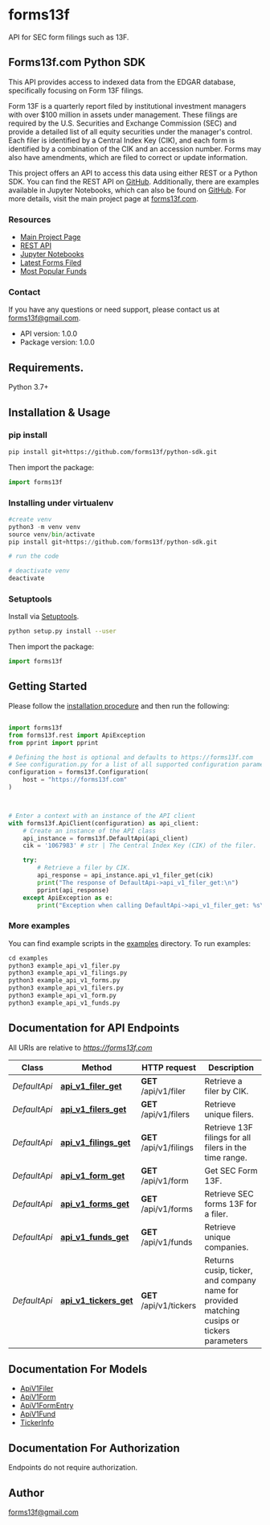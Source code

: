 # forms13f
API for SEC form filings such as 13F.

## Forms13f.com Python SDK

This API provides access to indexed data from the EDGAR database, specifically focusing on Form 13F filings.

Form 13F is a quarterly report filed by institutional investment managers with over $100 million in assets under management. These filings are required by the U.S. Securities and Exchange Commission (SEC) and provide a detailed list of all equity securities under the manager's control. Each filer is identified by a Central Index Key (CIK), and each form is identified by a combination of the CIK and an accession number. Forms may also have amendments, which are filed to correct or update information.

This project offers an API to access this data using either REST or a Python SDK. You can find the REST API on [GitHub](https://forms13f.github.io/api-docs/). Additionally, there are examples available in Jupyter Notebooks, which can also be found on [GitHub](https://github.com/forms13f/python-sdk). For more details, visit the main project page at [forms13f.com](https://forms13f.com).

### Resources

- [Main Project Page](https://forms13f.com)
- [REST API](https://forms13f.github.io/api-docs/)
- [Jupyter Notebooks](https://github.com/forms13f/python-sdk)
- [Latest Forms Filed](https://forms13f.com/pages/latest.html)
- [Most Popular Funds](https://forms13f.com/pages/popular.html)

### Contact

If you have any questions or need support, please contact us at [forms13f@gmail.com](mailto:forms13f@gmail.com).
- API version: 1.0.0
- Package version: 1.0.0

## Requirements.

Python 3.7+

## Installation & Usage
### pip install

```sh
pip install git+https://github.com/forms13f/python-sdk.git
```

Then import the package:
```python
import forms13f
```

### Installing under virtualenv
```python
#create venv
python3 -m venv venv
source venv/bin/activate
pip install git+https://github.com/forms13f/python-sdk.git

# run the code

# deactivate venv
deactivate
```

### Setuptools

Install via [Setuptools](http://pypi.python.org/pypi/setuptools).

```sh
python setup.py install --user
```

Then import the package:
```python
import forms13f
```

## Getting Started

Please follow the [installation procedure](#installation--usage) and then run the following:

```python

import forms13f
from forms13f.rest import ApiException
from pprint import pprint

# Defining the host is optional and defaults to https://forms13f.com
# See configuration.py for a list of all supported configuration parameters.
configuration = forms13f.Configuration(
    host = "https://forms13f.com"
)



# Enter a context with an instance of the API client
with forms13f.ApiClient(configuration) as api_client:
    # Create an instance of the API class
    api_instance = forms13f.DefaultApi(api_client)
    cik = '1067983' # str | The Central Index Key (CIK) of the filer.

    try:
        # Retrieve a filer by CIK.
        api_response = api_instance.api_v1_filer_get(cik)
        print("The response of DefaultApi->api_v1_filer_get:\n")
        pprint(api_response)
    except ApiException as e:
        print("Exception when calling DefaultApi->api_v1_filer_get: %s\n" % e)

```

### More examples

You can find example scripts in the [examples](./examples) directory. To run examples:

```python
cd examples
python3 example_api_v1_filer.py
python3 example_api_v1_filings.py
python3 example_api_v1_forms.py
python3 example_api_v1_filers.py
python3 example_api_v1_form.py
python3 example_api_v1_funds.py
```

## Documentation for API Endpoints

All URIs are relative to *https://forms13f.com*

Class | Method | HTTP request | Description
------------ | ------------- | ------------- | -------------
*DefaultApi* | [**api_v1_filer_get**](docs/DefaultApi.md#api_v1_filer_get) | **GET** /api/v1/filer | Retrieve a filer by CIK.
*DefaultApi* | [**api_v1_filers_get**](docs/DefaultApi.md#api_v1_filers_get) | **GET** /api/v1/filers | Retrieve unique filers.
*DefaultApi* | [**api_v1_filings_get**](docs/DefaultApi.md#api_v1_filings_get) | **GET** /api/v1/filings | Retrieve 13F filings for all filers in the time range.
*DefaultApi* | [**api_v1_form_get**](docs/DefaultApi.md#api_v1_form_get) | **GET** /api/v1/form | Get SEC Form 13F.
*DefaultApi* | [**api_v1_forms_get**](docs/DefaultApi.md#api_v1_forms_get) | **GET** /api/v1/forms | Retrieve SEC forms 13F for a filer.
*DefaultApi* | [**api_v1_funds_get**](docs/DefaultApi.md#api_v1_funds_get) | **GET** /api/v1/funds | Retrieve unique companies.
*DefaultApi* | [**api_v1_tickers_get**](docs/DefaultApi.md#api_v1_tickers_get) | **GET** /api/v1/tickers | Returns cusip, ticker, and company name for provided matching cusips or tickers parameters


## Documentation For Models

 - [ApiV1Filer](docs/ApiV1Filer.md)
 - [ApiV1Form](docs/ApiV1Form.md)
 - [ApiV1FormEntry](docs/ApiV1FormEntry.md)
 - [ApiV1Fund](docs/ApiV1Fund.md)
 - [TickerInfo](docs/TickerInfo.md)


<a id="documentation-for-authorization"></a>
## Documentation For Authorization

Endpoints do not require authorization.


## Author

forms13f@gmail.com


